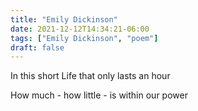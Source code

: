 ```yaml
---
title: "Emily Dickinson"
date: 2021-12-12T14:34:21-06:00
tags: ["Emily Dickinson", "poem"]
draft: false
---
```


In this short Life that only lasts an hour

How much - how little - is within our power

